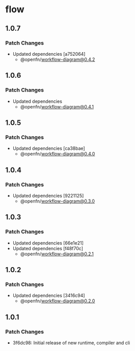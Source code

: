 # flow

## 1.0.7

### Patch Changes

- Updated dependencies [a752064]
  - @openfn/workflow-diagram@0.4.2

## 1.0.6

### Patch Changes

- Updated dependencies
  - @openfn/workflow-diagram@0.4.1

## 1.0.5

### Patch Changes

- Updated dependencies [ca38bae]
  - @openfn/workflow-diagram@0.4.0

## 1.0.4

### Patch Changes

- Updated dependencies [9221125]
  - @openfn/workflow-diagram@0.3.0

## 1.0.3

### Patch Changes

- Updated dependencies [66e1e21]
- Updated dependencies [f48f70c]
  - @openfn/workflow-diagram@0.2.1

## 1.0.2

### Patch Changes

- Updated dependencies [3416c94]
  - @openfn/workflow-diagram@0.2.0

## 1.0.1

### Patch Changes

- 3f6dc98: Initial release of new runtime, compiler and cli
